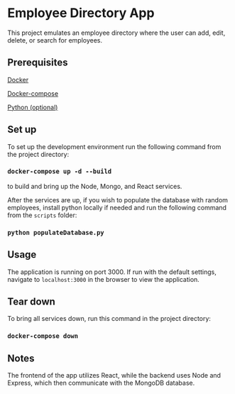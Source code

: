 # Employee Directory App

This project emulates an employee directory where the user can add, edit, delete, or search for employees.

## Prerequisites

[Docker](https://docs.docker.com/get-docker/)

[Docker-compose](https://docs.docker.com/compose/install/#install-compose)

[Python (optional)](https://www.python.org/downloads/)

## Set up

To set up the development environment run the following command from the project directory:

### `docker-compose up -d --build`

to build and bring up the Node, Mongo, and React services.

After the services are up, if you wish to populate the database with random employees, install python locally if needed and run the following command from the `scripts` folder:

### `python populateDatabase.py`

## Usage

The application is running on port 3000. If run with the default settings, navigate to `localhost:3000` in the browser to view the application.

## Tear down

To bring all services down, run this command in the project directory:

### `docker-compose down`

## Notes

The frontend of the app utilizes React, while the backend uses Node and Express, which then communicate with the MongoDB database.

